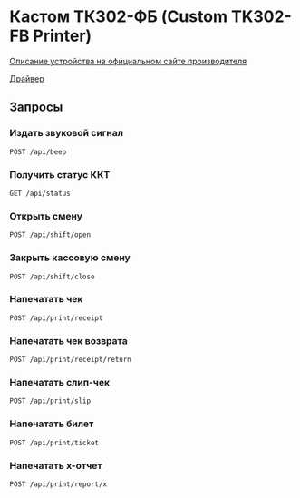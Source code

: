 # Кастом ТК302-ФБ (Custom TK302-FB Printer)

[Описание устройства на официальном сайте производителя](https://ladon.ru/kontrolno-kassovaya-tekhnika-kkt/kkt-custom-tk302-fb-ispolnenie-2/)

[Драйвер](https://ladon.ru/upload/iblock/fd6/custom_tk302_fb_driver_v.2.30.00.zip)


## Запросы

### Издать звуковой сигнал

`POST /api/beep`

### Получить статус ККТ

`GET /api/status`

### Открыть смену

`POST /api/shift/open`

### Закрыть кассовую смену

`POST /api/shift/close`

### Напечатать чек

`POST /api/print/receipt`

### Напечатать чек возврата

`POST /api/print/receipt/return`

### Напечатать слип-чек

`POST /api/print/slip`

### Напечатать билет

`POST /api/print/ticket`

### Напечатать x-отчет

`POST /api/print/report/x`
